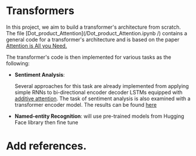 # Transformers
 In this project, we aim to build a transformer's architecture from scratch. The file [Dot_product_Attention](/Dot_product_Attention.ipynb
/) contains a general code for a transformer's architecture and is based on the paper [Attention is All you Need.](https://arxiv.org/abs/1706.03762)
 
 The transformer's code is then implemented for various tasks as the following: 
 
 * **Sentiment Analysis**:
   
   Several approaches for this task are already implemented from applying simple RNNs to bi-directional encoder decoder LSTMs equipped with [additive attention](https://github.com/samiraslani/Additive-Attention-model). The task of sentiment analysis is also examined with a transformer encoder model. The results can be found [here](Sentiment-DotAtten.ipynb/)

 * **Named-entity Recognition**:
   will use pre-trained models from Hugging Face library
   then fine tune 










# Add references. 
